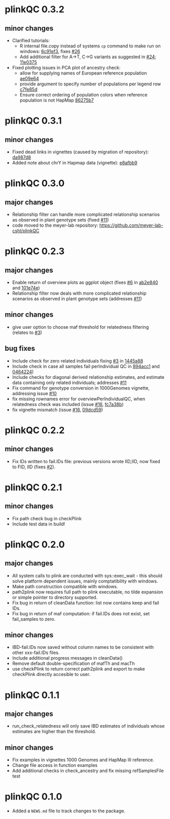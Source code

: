 # plinkQC 0.3.2
## minor changes
* Clarified tutorials:
  * R internal file.copy instead of systems `cp` command to make run on windows: [6c91ef3](https://github.com/meyer-lab/plinkQC/commit/6c91ef3368f601658967f88bc20db94a28307fce),
  fixes [#26](https://github.com/meyer-lab/plinkQC/issues/26) 
  * Add additional filter for A->T, C->G variants as suggested in [#24](https://github.com/meyer-lab/plinkQC/issues/24); [11e0375](https://github.com/meyer-lab/plinkQC/commit/11e03756852215915310a836d2e73dbcedf12bfc)
* Fixed plotting issues in PCA plot of ancestry check:
  * allow for supplying names of European reference population [ae09e64](https://github.com/meyer-lab/plinkQC/commit/ae09e64ee2eaeb8337b60b24b126a9c049d6315f)
  * provide argument to specify number of populations per legend row [c7fe85d](https://github.com/meyer-lab/plinkQC/commit/c7fe85d555c256bf8be3843803ff1cc445f7898f)
  * Ensure correct ordering of population colors when reference population is not HapMap [86275b7](https://github.com/meyer-lab/plinkQC/commit/86275b7c281835681f38ab16672db61c288cfed9)

# plinkQC 0.3.1
## minor changes
* Fixed dead links in vignettes (caused by migration of repository): [da987d8](https://github.com/meyer-lab/plinkQC/commit/da987d8f225aa6aca0596b9c4f6a2484b102bdb6)
* Added note about chrY in Hapmap data (vignette): [e8afbb9](https://github.com/meyer-lab/plinkQC/commit/e8afbb9842ed9421461a8114ac0a00f7955cf0c0)

# plinkQC 0.3.0
## major changes
* Relationship filter can handle more complicated relationship scenarios as
  observed in plant genotype sets (fixed [#11](https://github.com/meyer-lab/plinkQC/issues/11))
* code moved to the meyer-lab repository: https://github.com/meyer-lab-cshl/plinkQC

# plinkQC 0.2.3
## major changes
* Enable return of overview plots as ggplot object
  (fixes  [#6](https://github.com/meyer-lab/plinkQC/issues/6) in [ab2e840](https://github.com/meyer-lab/plinkQC/commit/ab2e840f0f22ccdeb5317475698aa58e7eecd345) and
  [101e74e](https://github.com/meyer-lab/plinkQC/commit/101e74e318752b2f8038330245d875f6afd5b57b))
* Relationship filter now deals with more complicated relationship scenarios as
  observed in plant genotype sets (addresses [#11](https://github.com/meyer-lab/plinkQC/issues/11))

## minor changes
* give user option to choose maf threshold for relatedness filtering (relates to
   [#3](https://github.com/meyer-lab/plinkQC/issues/3))

## bug fixes
* Include check for zero related individuals fixing  [#3](https://github.com/meyer-lab/plinkQC/issues/3) in
  [1445a88](https://github.com/meyer-lab/plinkQC/commit/1445a88d41d985e73ffdd161144229683f8352cd)
* Include check in case all samples fail perIndividual QC in
   [894acc1](https://github.com/meyer-lab/plinkQC/commit/894acc1fa03dadfe0ad2028888142171bcc641eb) and
   [0464224](https://github.com/meyer-lab/plinkQC/commit/04642246d18ed4eaac5b9d9a6931d1ecb08308e8))
* Include checks for diagonal derived relationship estimates, and estimate data
  containing only related individuals; addresses  [#11](https://github.com/meyer-lab/plinkQC/issues/11)
* Fix command for genotype conversion in 1000Genomes vignette, addressing issue
   [#10](https://github.com/meyer-lab/plinkQC/issues/10)
* fix missing rownames error for overviewPerIndividualQC, when relatedness check
  was included (issue [#16](https://github.com/meyer-lab/plinkQC/issues/16), [fc7a38b](https://github.com/meyer-lab/plinkQC/commit/fc7a38b1f2b345d9c6c5d69f5dcf0bc57a857f62))
* fix vignette mismatch (issue [#16](https://github.com/meyer-lab/plinkQC/issues/16), [09dcd59](https://github.com/meyer-lab/plinkQC/commit/09dcd59e77178b35747aae81a5c1988712e20de9))

# plinkQC 0.2.2
## minor changes
* Fix IDs written to fail.IDs file: previous versions wrote IID,IID, now fixed
to FID, IID (fixes [#2](https://github.com/meyer-lab/plinkQC/issues/2)).

# plinkQC 0.2.1
## minor changes
* Fix path check bug in checkPlink
* Include test data in build!

# plinkQC 0.2.0
## major changes
* All system calls to plink are conducted with sys::exec_wait - this should
solve platform dependent issues, mainly comptatibility with windows.
* Make path construction compatible with windows.
* path2plink now requires full path to plink executable, no tilde expansion or
simple pointer to directory supported.
* Fix bug in return of cleanData function: list now contains keep and fail IDs.
* Fix bug in return of maf computation: if fail.IDs does not exist, set
  fail_samples to zero.

## minor changes
* IBD-fail.IDs now saved without column names to be consistent with other
xxx-fail.IDs files.
* Include additional progress messages in cleanData()
* Remove default double-specification of mafTh and macTh
* use checkPlink to return correct path2plink and export to make checkPlink
directly accesible to user.


# plinkQC 0.1.1
## major changes
* run_check_relatedness will only save IBD estimates of individuals whose
estimates are higher than the threshold.

## minor changes
* Fix examples in vignettes 1000 Genomes and HapMap III reference.
* Change file access in function examples
* Add additional checks in check_ancestry and fix missing refSamplesFile test


# plinkQC 0.1.0

* Added a `NEWS.md` file to track changes to the package.



